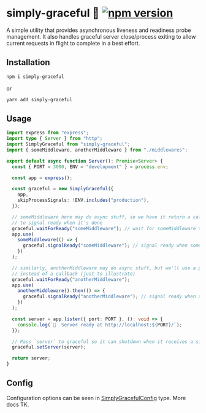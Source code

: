 # simply-graceful :hibiscus: [![npm version](https://badge.fury.io/js/simply-graceful.svg)](https://badge.fury.io/js/simply-graceful)

A simple utility that provides asynchronous liveness and readiness probe management. It also handles graceful server close/process exiting to allow current requests in flight to complete in a best effort.

## Installation

```bash
npm i simply-graceful
```

or

```bash
yarn add simply-graceful
```

## Usage

```ts
import express from "express";
import type { Server } from "http";
import SimplyGraceful from "simply-graceful";
import { someMiddleware, anotherMiddleware } from "./middlewares";

export default async function Server(): Promise<Server> {
  const { PORT = 3000, ENV = "development" } = process.env;

  const app = express();

  const graceful = new SimplyGraceful({
    app,
    skipProcessSignals: !ENV.includes("production"),
  });

  // someMiddleware here may do async stuff, so we have it return a callback
  // to signal ready when it's done
  graceful.waitForReady("someMiddleware"); // wait for someMiddleware to signal ready
  app.use(
    someMiddleware(() => {
      graceful.signalReady("someMiddleware"); // signal ready when someMiddleware is ready
    })
  );

  // similarly, anotherMiddleware may do async stuff, but we'll use a promise pattern
  // instead of a callback (just to illustrate)
  graceful.waitForReady("anotherMiddleware");
  app.use(
    anotherMiddleware().then(() => {
      graceful.signalReady("anotherMiddleware"); // signal ready when anotherMiddleware is ready
    })
  );

  const server = app.listen({ port: PORT }, (): void => {
    console.log(`🚀  Server ready at http://localhost:${PORT}/`);
  });

  // Pass `server` to graceful so it can shutdown when it receives a signal
  graceful.setServer(server);

  return server;
}
```

## Config

Configuration options can be seen in [SimplyGracefulConfig](./src/index.ts#L13) type. More docs TK.
